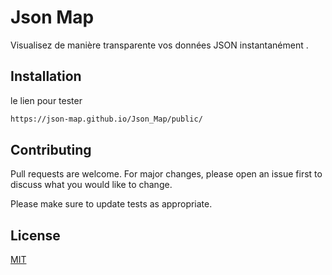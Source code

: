 # Json Map

Visualisez de manière transparente vos données JSON instantanément .

## Installation

le lien pour tester 

```bash
https://json-map.github.io/Json_Map/public/
```



## Contributing
Pull requests are welcome. For major changes, please open an issue first to discuss what you would like to change.

Please make sure to update tests as appropriate.

## License
[MIT](./LICENSE)
